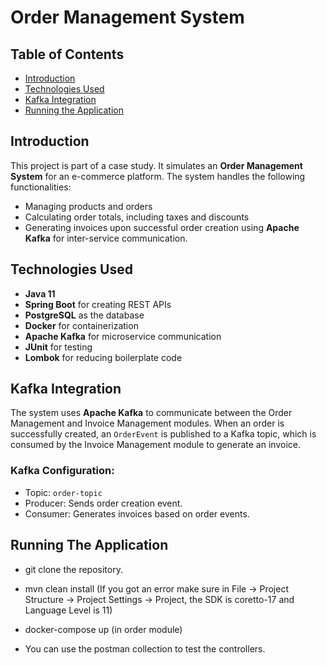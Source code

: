 # Order Management System

## Table of Contents
- [Introduction](#introduction)
- [Technologies Used](#technologies-used)
- [Kafka Integration](#kafka-integration)
- [Running the Application](#running-the-application)

## Introduction
This project is part of a case study. It simulates an **Order Management System** for an e-commerce platform. The system handles the following functionalities:
- Managing products and orders
- Calculating order totals, including taxes and discounts
- Generating invoices upon successful order creation using **Apache Kafka** for inter-service communication.

## Technologies Used
- **Java 11**  
- **Spring Boot** for creating REST APIs  
- **PostgreSQL** as the database  
- **Docker** for containerization  
- **Apache Kafka** for microservice communication  
- **JUnit** for testing  
- **Lombok** for reducing boilerplate code  

## Kafka Integration
The system uses **Apache Kafka** to communicate between the Order Management and Invoice Management modules. When an order is successfully created, an `OrderEvent` is published to a Kafka topic, which is consumed by the Invoice Management module to generate an invoice.

### Kafka Configuration:
- Topic: `order-topic`
- Producer: Sends order creation event.
- Consumer: Generates invoices based on order events.

## Running The Application
- git clone the repository.
- mvn clean install (If you got an error make sure in File -> Project Structure -> Project Settings -> Project, the SDK is coretto-17 and Language Level is 11)
- docker-compose up (in order module)

- You can use the postman collection to test the controllers.


